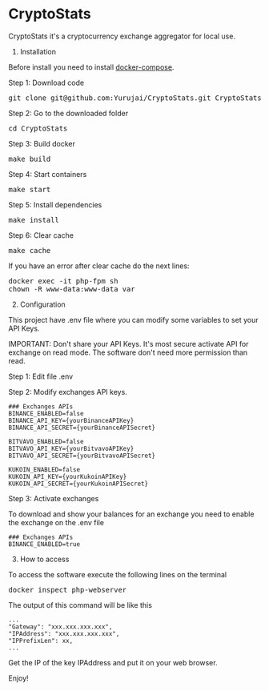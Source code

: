 CryptoStats
===========

CryptoStats it's a cryptocurrency exchange aggregator for local use.

1. Installation

Before install you need to install [docker-compose](https://docs.docker.com/compose/install/).

Step 1: Download code
<pre>
git clone git@github.com:Yurujai/CryptoStats.git CryptoStats
</pre>

Step 2: Go to the downloaded folder
<pre>
cd CryptoStats
</pre>

Step 3: Build docker
<pre>
make build
</pre>

Step 4: Start containers
<pre>
make start
</pre>

Step 5: Install dependencies
<pre>
make install
</pre>

Step 6: Clear cache
<pre>
make cache
</pre>

If you have an error after clear cache do the next lines:

<pre>
docker exec -it php-fpm sh
chown -R www-data:www-data var
</pre>

2. Configuration

This project have .env file where you can modify some variables to set your API Keys.

IMPORTANT: Don't share your API Keys. It's most secure activate API for exchange on read mode. The software don't need more permission than read.

Step 1: Edit file .env

Step 2: Modify exchanges API keys.

```
### Exchanges APIs
BINANCE_ENABLED=false
BINANCE_API_KEY={yourBinanceAPIKey}
BINANCE_API_SECRET={yourBinanceAPISecret}

BITVAVO_ENABLED=false
BITVAVO_API_KEY={yourBitvavoAPIKey}
BITVAVO_API_SECRET={yourBitvavoAPISecret}

KUKOIN_ENABLED=false
KUKOIN_API_KEY={yourKukoinAPIKey}
KUKOIN_API_SECRET={yourKukoinAPISecret}
```

Step 3: Activate exchanges

To download and show your balances for an exchange you need to enable the exchange on the .env file
```
### Exchanges APIs
BINANCE_ENABLED=true
```

3. How to access

To access the software execute the following lines on the terminal
<pre>
docker inspect php-webserver
</pre>

The output of this command will be like this
```
...
"Gateway": "xxx.xxx.xxx.xxx",
"IPAddress": "xxx.xxx.xxx.xxx",
"IPPrefixLen": xx,
...
```

Get the IP of the key IPAddress and put it on your web browser.

Enjoy!
